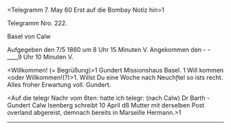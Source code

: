  <Telegramm 7. May 60
 Erst auf die Bombay Notiz hin>1

 Telegramm Nro. 222.

 Basel von Calw

 Aufgegeben den 7/5 1860 um 8 Uhr 15 Minuten V.
 Angekommen den - - ____9 Uhr 10 Minuten V.

<Willkommen! (= Begrüßung)>1
Gundert Missionshaus Basel.
<Ich>1 Will kommen <oder Willkommen!(?)>1. Willst Du eine Woche nach Neuchƒtel so ists recht. Alles froher Erwartung voll.
 Gundert.


<Auf die telegr Nachr vom 6ten: hatte ich
telegr: (nach Calw)
 Dr Barth - Gundert Calw
Isenberg schreibt 10 April dß Mutter mit derselben Post overland abgereist, demnach bereits in Marseille
 Hermann.>1
__________
